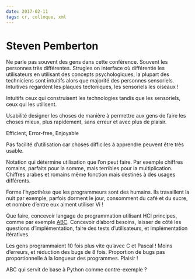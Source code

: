 ```yaml
---
date: 2017-02-11
tags: cr, colloque, xml
---
```


# Steven Pemberton

Ne parle pas souvent des gens dans cette conférence. Souvent les personnes très différentes. Strugles on interface où différentie les utilisateurs en utilisant des concepts psychologiques, la plupart des techniciens sont intuitifs alors que majorité des personnes sensoriels. Intuitives regardent les plaques tectoniques, les sensoriels les oiseaux !

Intuitifs ceux qui construisent les technologies tandis que les sensoriels, ceux qui les utilisent.

Usabilité designer les choses de manière à permettre aux gens de faire les choses mieux, plus rapidement, sans erreur et avec plus de plaisir. 

Efficient, Error-free, Enjoyable

Pas facilité d’utilisation car choses difficiles à apprendre peuvent être très usable.

Notation qui détermine utilisation que l’on peut faire. Par exemple chiffres romains, parfaits pour la somme, mais terribles pour la multiplication. Chiffres arabes et romains même fonction mais destinés à des usages différents.

Forme l’hypothèse que les programmeurs sont des humains. Ils travaillent la nuit par exemple, parfois dorment le jour, consomment du café et du sucre, et nombre d’entre eux aiment utiliser Vi !

Que faire, concevoir langage de programmation utilisant HCI principes, comme par exemple [ABC](https://en.wikipedia.org/wiki/ABC_(programming_language)). Concevoir d’abord besoins, laisser de côté les questions d’implémentation, faire des tests d’utilisateurs, et implémentation itératives.

Les gens programmaient 10 fois plus vite qu’avec C et Pascal !  Moins d’erreurs, et réduction des bugs de 8 fois. Proportion de bugs pas proportionnelle à la longueur des programmes. Plaisir !

ABC qui servit de base à Python comme contre-exemple ?







